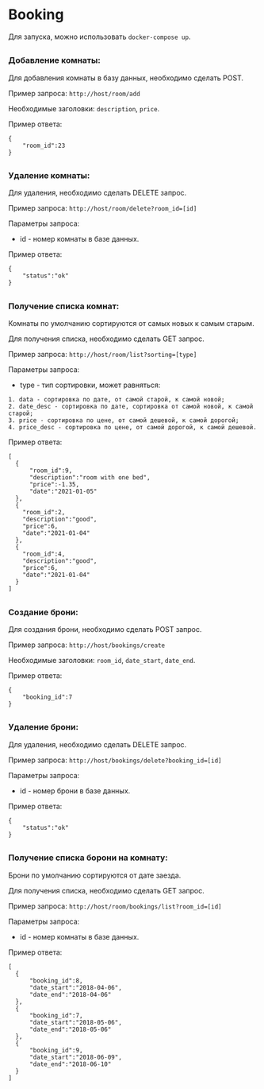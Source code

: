 # Booking

Для запуска, можно использовать `docker-compose up`.
##

### Добавление комнаты:

Для добавления комнаты в базу данных, необходимо сделать POST.

Пример запроса: `http://host/room/add`

Необходимые заголовки: `description`, `price`.

Пример ответа:

    {
        "room_id":23
    }
##    

### Удаление комнаты:

Для удаления, необходимо сделать DELETE запрос.

Пример запроса: `http://host/room/delete?room_id=[id]`

Параметры запроса:

   * id - номер комнаты в базе данных.
   
Пример ответа:

    {
        "status":"ok"
    }
##
    
### Получение списка комнат:

Комнаты по умолчанию сортируются от самых новых к самым старым.

Для получения списка, необходимо сделать GET запрос.

Пример запроса: `http://host/room/list?sorting=[type]`

Параметры запроса:

   * type - тип сортировки, может равняться:
   
    1. data - сортировка по дате, от самой старой, к самой новой;
    2. date_desc - сортировка по дате, сортировка от самой новой, к самой старой;
    3. price - сортировка по цене, от самой дешевой, к самой дорогой;
    4. price_desc - сортировка по цене, от самой дорогой, к самой дешевой.
    
Пример ответа:

    [
      {
          "room_id":9,
          "description":"room with one bed",
          "price":-1.35,
          "date":"2021-01-05"
      },
      {
        "room_id":2,
        "description":"good",
        "price":6,
        "date":"2021-01-04"
      },
      {
        "room_id":4,
        "description":"good",
        "price":6,
        "date":"2021-01-04"
      }
    ]
##

### Создание брони:

Для создания брони, необходимо сделать POST запрос.

Пример запроса: `http://host/bookings/create`

Необходимые заголовки: `room_id`, `date_start`, `date_end`.

Пример ответа:

    {
        "booking_id":7
    }
##

### Удаление брони:

Для удаления, необходимо сделать DELETE запрос.

Пример запроса: `http://host/bookings/delete?booking_id=[id]`

Параметры запроса:

   * id - номер брони в базе данных.
   
Пример ответа:

    {
        "status":"ok"
    }
##

### Получение списка борони на комнату:

Брони по умолчанию сортируются от дате заезда.

Для получения списка, необходимо сделать GET запрос.

Пример запроса: `http://host/room/bookings/list?room_id=[id]`

Параметры запроса:

   * id - номер комнаты в базе данных.
   
Пример ответа:

    [
      {
          "booking_id":8,
          "date_start":"2018-04-06",
          "date_end":"2018-04-06"
      },
      {
          "booking_id":7,
          "date_start":"2018-05-06",
          "date_end":"2018-05-06"
      },
      {
          "booking_id":9,
          "date_start":"2018-06-09",
          "date_end":"2018-06-10"
      }
    ]
